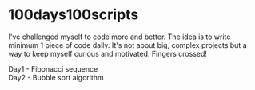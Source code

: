 # 100days100scripts
I've challenged myself to code more and better. The idea is to write minimum 1 piece of code daily. 
It's not about big, complex projects but a way to keep myself curious and motivated. Fingers crossed!

Day1 - Fibonacci sequence
<br>
Day2 - Bubble sort algorithm
